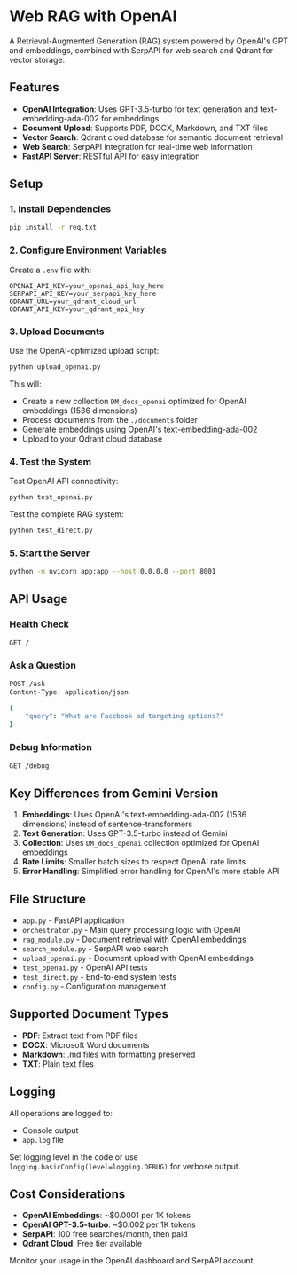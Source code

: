 # Web RAG with OpenAI

A Retrieval-Augmented Generation (RAG) system powered by OpenAI's GPT and embeddings, combined with SerpAPI for web search and Qdrant for vector storage.

## Features

- **OpenAI Integration**: Uses GPT-3.5-turbo for text generation and text-embedding-ada-002 for embeddings
- **Document Upload**: Supports PDF, DOCX, Markdown, and TXT files
- **Vector Search**: Qdrant cloud database for semantic document retrieval
- **Web Search**: SerpAPI integration for real-time web information
- **FastAPI Server**: RESTful API for easy integration

## Setup

### 1. Install Dependencies

```bash
pip install -r req.txt
```

### 2. Configure Environment Variables

Create a `.env` file with:

```
OPENAI_API_KEY=your_openai_api_key_here
SERPAPI_API_KEY=your_serpapi_key_here
QDRANT_URL=your_qdrant_cloud_url
QDRANT_API_KEY=your_qdrant_api_key
```

### 3. Upload Documents

Use the OpenAI-optimized upload script:

```bash
python upload_openai.py
```

This will:
- Create a new collection `DM_docs_openai` optimized for OpenAI embeddings (1536 dimensions)
- Process documents from the `./documents` folder
- Generate embeddings using OpenAI's text-embedding-ada-002
- Upload to your Qdrant cloud database

### 4. Test the System

Test OpenAI API connectivity:

```bash
python test_openai.py
```

Test the complete RAG system:

```bash
python test_direct.py
```

### 5. Start the Server

```bash
python -m uvicorn app:app --host 0.0.0.0 --port 8001
```

## API Usage

### Health Check
```bash
GET /
```

### Ask a Question
```bash
POST /ask
Content-Type: application/json

{
    "query": "What are Facebook ad targeting options?"
}
```

### Debug Information
```bash
GET /debug
```

## Key Differences from Gemini Version

1. **Embeddings**: Uses OpenAI's text-embedding-ada-002 (1536 dimensions) instead of sentence-transformers
2. **Text Generation**: Uses GPT-3.5-turbo instead of Gemini
3. **Collection**: Uses `DM_docs_openai` collection optimized for OpenAI embeddings
4. **Rate Limits**: Smaller batch sizes to respect OpenAI rate limits
5. **Error Handling**: Simplified error handling for OpenAI's more stable API

## File Structure

- `app.py` - FastAPI application
- `orchestrator.py` - Main query processing logic with OpenAI
- `rag_module.py` - Document retrieval with OpenAI embeddings
- `search_module.py` - SerpAPI web search
- `upload_openai.py` - Document upload with OpenAI embeddings
- `test_openai.py` - OpenAI API tests
- `test_direct.py` - End-to-end system tests
- `config.py` - Configuration management

## Supported Document Types

- **PDF**: Extract text from PDF files
- **DOCX**: Microsoft Word documents
- **Markdown**: .md files with formatting preserved
- **TXT**: Plain text files

## Logging

All operations are logged to:
- Console output
- `app.log` file

Set logging level in the code or use `logging.basicConfig(level=logging.DEBUG)` for verbose output.

## Cost Considerations

- **OpenAI Embeddings**: ~$0.0001 per 1K tokens
- **OpenAI GPT-3.5-turbo**: ~$0.002 per 1K tokens
- **SerpAPI**: 100 free searches/month, then paid
- **Qdrant Cloud**: Free tier available

Monitor your usage in the OpenAI dashboard and SerpAPI account.
